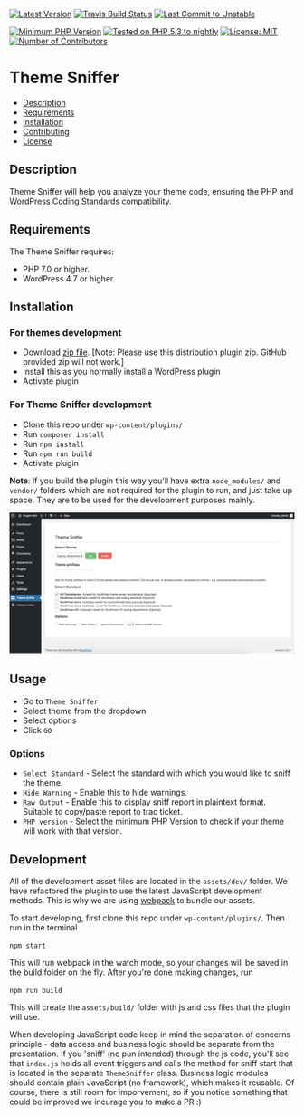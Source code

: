 [![Latest Version](https://poser.pugx.org/wptrt/theme-sniffer/v/stable)](https://packagist.org/packages/wptrt/theme-sniffer)
[![Travis Build Status](https://travis-ci.org/WPTRT/theme-sniffer.svg?branch=master)](https://travis-ci.org/WPTRT/theme-sniffer)
[![Last Commit to Unstable](https://img.shields.io/github/last-commit/WPTRT/theme-sniffer/develop.svg)](https://github.com/WPTRT/theme-sniffer/commits/develop)

[![Minimum PHP Version](https://img.shields.io/packagist/php-v/wptrt/theme-sniffer.svg?maxAge=3600)](https://packagist.org/packages/wptrt/theme-sniffer)
[![Tested on PHP 5.3 to nightly](https://img.shields.io/badge/tested%20on-PHP%205.3%20|%205.4%20|%205.5%20|%205.6%20|%207.0%20|%207.1%20|%207.2%20|%20nightly-green.svg?maxAge=2419200)](https://travis-ci.org/WPTRT/theme-sniffer)
[![License: MIT](https://poser.pugx.org/wptrt/theme-sniffer/license)](https://github.com/WPTRT/theme-sniffer/blob/develop/LICENSE)
[![Number of Contributors](https://img.shields.io/github/contributors/WPTRT/theme-sniffer.svg?maxAge=3600)](https://github.com/WPTRT/theme-sniffer/graphs/contributors)


# Theme Sniffer

* [Description](#description)
* [Requirements](#requirements)
* [Installation](#installation)
* [Contributing](#contributing)
* [License](#license)

## Description

Theme Sniffer will help you analyze your theme code, ensuring the PHP and WordPress Coding Standards compatibility.

## Requirements

The Theme Sniffer requires:

* PHP 7.0 or higher.
* WordPress 4.7 or higher.

## Installation

### For themes development

* Download [zip file](https://github.com/WPTRT/theme-sniffer/releases/download/0.2.0/theme-sniffer.0.2.0.zip). [Note: Please use this distribution plugin zip. GitHub provided zip will not work.]
* Install this as you normally install a WordPress plugin
* Activate plugin

### For Theme Sniffer development

* Clone this repo under `wp-content/plugins/`
* Run `composer install`
* Run `npm install`
* Run `npm run build`
* Activate plugin

__Note__: If you build the plugin this way you'll have extra `node_modules/` and `vendor/` folders which are not required for the plugin to run, and just take up space. They are to be used for the development purposes mainly.

![Screenshot](screenshot.png?raw=true)

## Usage

* Go to `Theme Sniffer`
* Select theme from the dropdown
* Select options
* Click `GO`

### Options

* `Select Standard` - Select the standard with which you would like to sniff the theme.
* `Hide Warning` - Enable this to hide warnings.
* `Raw Output` - Enable this to display sniff report in plaintext format. Suitable to copy/paste report to trac ticket.
* `PHP version` - Select the minimum PHP Version to check if your theme will work with that version.

## Development

All of the development asset files are located in the `assets/dev/` folder. We have refactored the plugin to use the latest JavaScript development methods. This is why we are using [webpack](https://webpack.js.org/) to bundle our assets.

To start developing, first clone this repo under `wp-content/plugins/`. Then run in the terminal

`npm start`

This will run webpack in the watch mode, so your changes will be saved in the build folder on the fly. After you're done making changes, run

`npm run build`

This will create the `assets/build/` folder with js and css files that the plugin will use.

When developing JavaScript code keep in mind the separation of concerns principle - data access and business logic should be separate from the presentation. If you 'sniff' (no pun intended) through the js code, you'll see that `index.js` holds all event triggers and calls the method for sniff start that is located in the separate `ThemeSniffer` class. Business logic modules should contain plain JavaScript (no framework), which makes it reusable. Of course, there is still room for imporvement, so if you notice something that could be improved we incurage you to make a PR :)


